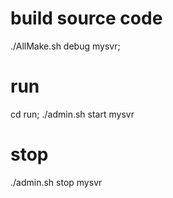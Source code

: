 # build source code
./AllMake.sh debug mysvr;
# run
cd run;
./admin.sh start mysvr
# stop
./admin.sh stop mysvr



